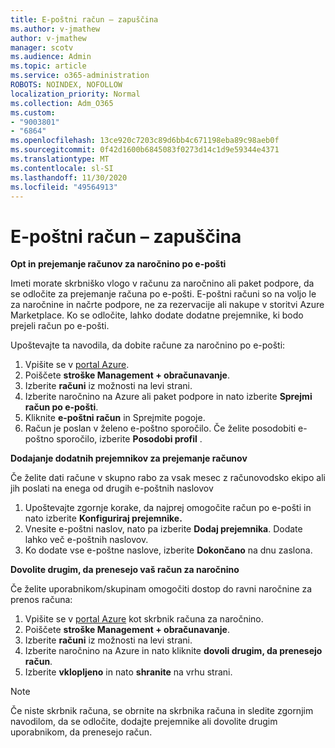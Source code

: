```yaml
---
title: E-poštni račun – zapuščina
ms.author: v-jmathew
author: v-jmathew
manager: scotv
ms.audience: Admin
ms.topic: article
ms.service: o365-administration
ROBOTS: NOINDEX, NOFOLLOW
localization_priority: Normal
ms.collection: Adm_O365
ms.custom:
- "9003801"
- "6864"
ms.openlocfilehash: 13ce920c7203c89d6bb4c671198eba89c98aeb0f
ms.sourcegitcommit: 0f42d1600b6845083f0273d14c1d9e59344e4371
ms.translationtype: MT
ms.contentlocale: sl-SI
ms.lasthandoff: 11/30/2020
ms.locfileid: "49564913"
---
```

# <a name="e-mail-invoice---legacy"></a>E-poštni račun – zapuščina

**Opt in prejemanje računov za naročnino po e-pošti**

Imeti morate skrbniško vlogo v računu za naročnino ali paket podpore, da se odločite za prejemanje računa po e-pošti. E-poštni računi so na voljo le za naročnine in načrte podpore, ne za rezervacije ali nakupe v storitvi Azure Marketplace. Ko se odločite, lahko dodate dodatne prejemnike, ki bodo prejeli račun po e-pošti.

Upoštevajte ta navodila, da dobite račune za naročnino po e-pošti:

1. Vpišite se v [portal Azure](https://portal.azure.com/).
2. Poiščete **stroške Management + obračunavanje**.
3. Izberite **računi** iz možnosti na levi strani.
4. Izberite naročnino na Azure ali paket podpore in nato izberite **Sprejmi račun po e-pošti**.
5. Kliknite **e-poštni račun** in Sprejmite pogoje.
6. Račun je poslan v želeno e-poštno sporočilo. Če želite posodobiti e-poštno sporočilo, izberite **Posodobi profil** .

**Dodajanje dodatnih prejemnikov za prejemanje računov**

Če želite dati račune v skupno rabo za vsak mesec z računovodsko ekipo ali jih poslati na enega od drugih e-poštnih naslovov

1. Upoštevajte zgornje korake, da najprej omogočite račun po e-pošti in nato izberite **Konfiguriraj prejemnike.**
2. Vnesite e-poštni naslov, nato pa izberite **Dodaj prejemnika**. Dodate lahko več e-poštnih naslovov.
3. Ko dodate vse e-poštne naslove, izberite **Dokončano** na dnu zaslona.

**Dovolite drugim, da prenesejo vaš račun za naročnino**

Če želite uporabnikom/skupinam omogočiti dostop do ravni naročnine za prenos računa:

1. Vpišite se v [portal Azure](https://portal.azure.com/) kot skrbnik računa za naročnino.
2. Poiščete **stroške Management + obračunavanje**.
3. Izberite **računi** iz možnosti na levi strani.
4. Izberite naročnino na Azure in nato kliknite **dovoli drugim, da prenesejo račun**.
5. Izberite **vklopljeno** in nato **shranite** na vrhu strani.

> [!NOTE]
Če niste skrbnik računa, se obrnite na skrbnika računa in sledite zgornjim navodilom, da se odločite, dodajte prejemnike ali dovolite drugim uporabnikom, da prenesejo račun.
